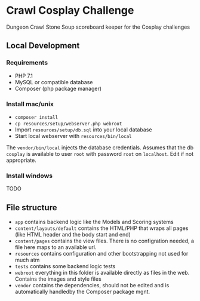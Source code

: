 # Crawl Cosplay Challenge
Dungeon Crawl Stone Soup scoreboard keeper for the Cosplay challenges

## Local Development

### Requirements

 - PHP 7.1
 - MySQL or compatible database
 - Composer (php package manager)
 
### Install mac/unix

 - `composer install`
 - `cp resources/setup/webserver.php webroot`
 - Import `resources/setup/db.sql` into your local database
 - Start local webserver with `resources/bin/local`

The `vendor/bin/local` injects the database credentials. Assumes that the db `cosplay` is available to user `root` with password `root` on `localhost`. Edit if not appropriate.

### Install windows

TODO

## File structure

 - `app` contains backend logic like the Models and Scoring systems
 - `content/layouts/default` contains the HTML/PHP that wraps all pages (like HTML header and the body start and end)
 - `content/pages` contains the view files. There is no configration needed, a file here maps to an available url.
 - `resources` contains configuration and other bootstrapping not used for much atm
 - `tests` contains some backend logic tests
 - `webroot` everything in this folder is available directly as files in the web. Contains the images and style files
 - `vendor` contains the dependencies, should not be edited and is automatically handledby the Composer package mgnt.
 
